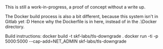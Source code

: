 This is still a work-in-progress, a proof of concept without a write up.

The Docker build process is also a bit different, because this system isn't in Gitlab yet :D Hence why the Dockerfile is in here, instead of in the .\Docker directory.

Build instructions:
docker build -t skf-labs/tls-downgrade .
docker run -ti -p 5000:5000 --cap-add=NET_ADMIN skf-labs/tls-downgrade

